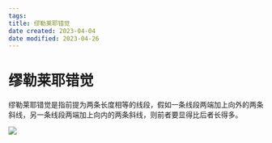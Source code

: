 ```yaml
---
tags:
title: 缪勒莱耶错觉
date created: 2023-04-04
date modified: 2023-04-26
---
```


# 缪勒莱耶错觉

缪勒莱耶错觉是指前提为两条长度相等的线段，假如一条线段两端加上向外的两条斜线，另一条线段两端加上向内的两条斜线，则前者要显得比后者长得多。

![](https://chelsechen-img.oss-cn-hangzhou.aliyuncs.com/20211221110742.png)
